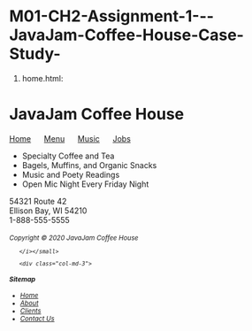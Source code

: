 # M01-CH2-Assignment-1---JavaJam-Coffee-House-Case-Study-
1. home.html:

<!DOCTYPE html>
<html>
<head>
<meta charset="ISO-8859-1">
<title>JavaJam Coffee House</title>
<link rel="stylesheet" href="style.css">
</head>
<body>
   <h1>JavaJam Coffee House</h1>
   <div>
       <a href="home.html">Home</a> &nbsp;&nbsp;&nbsp;&nbsp; <a
           href="menu.html"> Menu</a> &nbsp;&nbsp;&nbsp;&nbsp; <a
           href="musicschedule.html">Music</a> &nbsp;&nbsp;&nbsp;&nbsp; <a
           href="careers.html">Jobs</a>
   </div>
   <ul>
       <li>Specialty Coffee and Tea</li>
       <li>Bagels, Muffins, and Organic Snacks</li>
       <li>Music and Poety Readings</li>
       <li>Open Mic Night Every Friday Night</li>
   </ul>
   <div>
       54321 Route 42<br> Ellison Bay, WI 54210<br> 1-888-555-5555
       <br>
       <br>
   </div>
   <div>
       <small><i>Copyright &copy; 2020 JavaJam Coffee House <br>
              
       </i></small>
      
       <div class="col-md-3">
<h4>Sitemap</h4>
<ul>
<li><a href="#">Home</a></li>
<li><a href="#">About</a></li>
<li><a href="#">Clients</a></li>
<li><a href="#">Contact Us</a></li>
</ul>
</div>
   </div>

</body>
</html>

</html>
